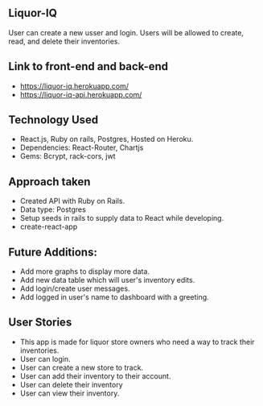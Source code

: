 ## Liquor-IQ
User can create a new usser and login.
Users will be allowed to create, read, and delete their inventories. 

## Link to front-end and back-end
* https://liquor-iq.herokuapp.com/
* https://liquor-iq-api.herokuapp.com/

## Technology Used
* React.js, Ruby on rails, Postgres, Hosted on Heroku.
* Dependencies: React-Router, Chartjs
* Gems: Bcrypt, rack-cors, jwt

## Approach taken
* Created API with Ruby on Rails.
* Data type: Postgres
* Setup seeds in rails to supply data to React while developing.
* create-react-app 

## Future Additions:
* Add more graphs to display more data.
* Add new data table which will user's inventory edits.
* Add login/create user messages.
* Add logged in user's name to dashboard with a greeting.

## User Stories
* This app is made for liquor store owners who need a way to track their inventories.
* User can login.
* User can create a new store to track.
* User can add their inventory to their account.
* User can delete their inventory
* User can view their inventory.
